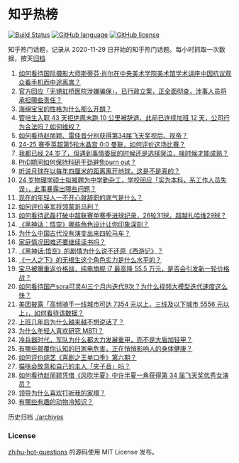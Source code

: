 # 知乎热榜
[![Build Status](https://github.com/ToWeLong/zhihu-hot-questions/workflows/CI/badge.svg)](https://github.com/ToWeLong/zhihu-hot-questions/actions)
[![GitHub language](https://img.shields.io/badge/language-golang-orange.svg)](https://golang.org/)
[![GitHub license](https://img.shields.io/github/license/ToWeLong/zhihu-hot-questions)](https://github.com/ToWeLong/zhihu-hot-questions/blob/main/LICENSE)

知乎热门话题，记录从 2020-11-29 日开始的知乎热门话题。每小时抓取一次数据，按天[归档](./archives)

<!-- BEGIN -->

1. [如何看待国际摄影大师斯蒂芬·肖尔在中央美术学院美术馆学术讲座中因抗议观众看手机而中途离席？](https://www.zhihu.com/question/667708999)
1. [官方回应「无锡虹桥医院涉嫌骗保」，已行政立案，正全面彻查，涉事人员将承担哪些责任？](https://www.zhihu.com/question/667799607)
1. [海绵宝宝的性格为什么那么开朗？](https://www.zhihu.com/question/666897836)
1. [管培生入职 43 天拒绝周末跑 10 公里被辞退，此前已连续加班 12 天，公司行为合法吗？如何维权？](https://www.zhihu.com/question/667844458)
1. [如何看待赵丽颖、雷佳音分别获得第34届飞天奖视后、视帝？](https://www.zhihu.com/question/667803912)
1. [24-25 赛季英超第5轮水晶宫 0:0 曼联，如何评价这场比赛？](https://www.zhihu.com/question/667811608)
1. [我都已经 24 岁了，但遇到事情委屈的时候还是选择哭泣，啥时候才能成熟？](https://www.zhihu.com/question/666609289)
1. [PhD期间如何保持科研干劲避免burn out？](https://www.zhihu.com/question/658848345)
1. [听说月球在以每年四厘米的距离离开地球，这是不是真的？](https://www.zhihu.com/question/299894978)
1. [24 岁物理学硕士拟被聘为中学勤杂工，学校回应「实为本科，系工作人员失误」，此事暴露出哪些问题？](https://www.zhihu.com/question/667794272)
1. [现在的年轻人一不开心就辞职的底气是什么？](https://www.zhihu.com/question/664714965)
1. [如何评价英军将领蒙哥马利？](https://www.zhihu.com/question/42315095)
1. [如何看待武磊打破中超联赛单赛季进球纪录，26轮31球，超越扎哈维29球？](https://www.zhihu.com/question/667793425)
1. [《黑神话：悟空》哪些角色设计让你印象深刻？](https://www.zhihu.com/question/664774073)
1. [为什么中国古代没有演变出来四轮马车？](https://www.zhihu.com/question/20361708)
1. [家庭情况困难还要继续读书吗？](https://www.zhihu.com/question/667798276)
1. [《黑神话:悟空》的剧情为什么说不还原《西游记》？](https://www.zhihu.com/question/665268820)
1. [《一人之下》的无根生这个角色实力是什么水平的？](https://www.zhihu.com/question/526064494)
1. [宝马被曝重返价格战，纯电旗舰 i7 最高降 55.5 万元，是否会引发新一轮价格战？](https://www.zhihu.com/question/667744117)
1. [如何看待国产sora可灵AI三个月内迭代9次？为什么视频大模型迭代速度这么快？](https://www.zhihu.com/question/667806316)
1. [美团披露「高频骑手一线城市可达 7354 元以上，三线及以下城市 5556 元以上」，如何看待该数据？](https://www.zhihu.com/question/667616483)
1. [上班几年后为什么越来越不想说话了？](https://www.zhihu.com/question/667667760)
1. [为什么年轻人喜欢研究 MBTI？](https://www.zhihu.com/question/663348431)
1. [冷兵器时代，军队为什么都大力发展重甲，而不是大盾加轻甲？](https://www.zhihu.com/question/667533938)
1. [有哪些颠覆你认知的旧家电危害，正在悄悄影响人的身体健康？](https://www.zhihu.com/question/667701901)
1. [如何评价综艺《喜剧之王单口季》第六期？](https://www.zhihu.com/question/667669463)
1. [猫咪会故意和自己的主人「夹子音」吗？](https://www.zhihu.com/question/646471658)
1. [如何看待赵丽颖凭借《风吹半夏》中许半夏一角获得第 34 届飞天奖优秀女演员？](https://www.zhihu.com/question/667801546)
1. [领导为什么喜欢打听我的家境？](https://www.zhihu.com/question/667338522)
1. [有哪些有趣的动物冷知识？](https://www.zhihu.com/question/563101396)

<!-- END -->

历史归档 [./archives](./archives)


### License
[zhihu-hot-questions](https://github.com/towelong/zhihu-hot-questions) 的源码使用 MIT License 发布。